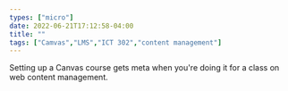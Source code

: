 ```yaml
---
types: ["micro"]
date: 2022-06-21T17:12:58-04:00
title: ""
tags: ["Camvas","LMS","ICT 302","content management"]
---
```

Setting up a Canvas course gets meta when you're doing it for a class on web content management.
